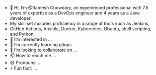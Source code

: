 - 👋 Hi, I’m @Ramesh Chowdary, an experienced professional with 7.5 years of expertise as a DevOps engineer and 4 years as a Java developer.
- My skill set includes proficiency in a range of tools such as Jenkins,
- GitHub Actions, Ansible, Docker, Kubernetes, Ubuntu, shell scripting, and Python.
- 👀 I’m interested in ...
- 🌱 I’m currently learning gitops
- 💞️ I’m looking to collaborate on ...
- 📫 How to reach me ...
- 😄 Pronouns: ...
- ⚡ Fun fact: ...

<!---
rameshchowdary-devops/rameshchowdary-devops is a ✨ special ✨ repository because its `README.md` (this file) appears on your GitHub profile.
You can click the Preview link to take a look at your changes.
--->
